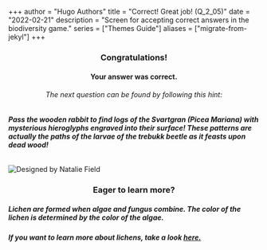 +++
author = "Hugo Authors"
title = "Correct! Great job! (Q_2_05)"
date = "2022-02-21"
description = "Screen for accepting correct answers in the biodiversity game."
series = ["Themes Guide"]
aliases = ["migrate-from-jekyl"]
+++

### <center> Congratulations! </center>
#### <center> Your answer was correct. 

###### <center> The next question can be found by following this hint: </center>
###### **Pass the wooden rabbit to find logs of the Svartgran (Picea Mariana) with mysterious hieroglyphs engraved into their surface! These patterns are actually the paths of the larvae of the trebukk beetle as it feasts upon dead wood!**

![Designed by Natalie Field](/img/lichens.jpg)

### <center> Eager to learn more? </center>

##### Lichen are formed when algae and fungus combine. The color of the lichen is determined by the color of the algae. 

##### If you want to learn more about lichens, take a look [here.](https://www.deschuteslandtrust.org/news/blog/2016-blog-posts/five-fun-facts-about-lichen)
